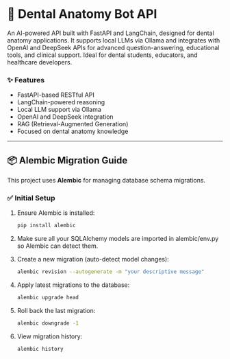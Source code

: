 # 🦷 Dental Anatomy Bot API

An AI-powered API built with FastAPI and LangChain, designed for dental anatomy applications. It supports local LLMs via Ollama and integrates with OpenAI and DeepSeek APIs for advanced question-answering, educational tools, and clinical support. Ideal for dental students, educators, and healthcare developers.

### ✨ Features
- FastAPI-based RESTful API
- LangChain-powered reasoning
- Local LLM support via Ollama
- OpenAI and DeepSeek integration
- RAG (Retrieval-Augmented Generation)
- Focused on dental anatomy knowledge

---

## 📦 Alembic Migration Guide

This project uses **Alembic** for managing database schema migrations.

### ✅ Initial Setup

1. Ensure Alembic is installed:

   ```bash
   pip install alembic

2. Make sure all your SQLAlchemy models are imported in alembic/env.py so Alembic can detect them.

3. Create a new migration (auto-detect model changes):
    ```bash
    alembic revision --autogenerate -m "your descriptive message"

4. Apply latest migrations to the database:
    ```bash
    alembic upgrade head

5. Roll back the last migration:
    ```bash
    alembic downgrade -1

6. View migration history:
    ```bash
    alembic history